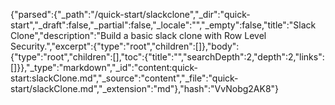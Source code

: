 {"parsed":{"_path":"/quick-start/slackclone","_dir":"quick-start","_draft":false,"_partial":false,"_locale":"","_empty":false,"title":"Slack Clone","description":"Build a basic slack clone with Row Level Security.","excerpt":{"type":"root","children":[]},"body":{"type":"root","children":[],"toc":{"title":"","searchDepth":2,"depth":2,"links":[]}},"_type":"markdown","_id":"content:quick-start:slackClone.md","_source":"content","_file":"quick-start/slackClone.md","_extension":"md"},"hash":"VvNobg2AK8"}